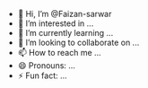 - 👋 Hi, I’m @Faizan-sarwar
- 👀 I’m interested in ...
- 🌱 I’m currently learning ...
- 💞️ I’m looking to collaborate on ...
- 📫 How to reach me ...
- 😄 Pronouns: ...
- ⚡ Fun fact: ...

<!---
Faizan-sarwar/Faizan-sarwar is a ✨ special ✨ repository because its `README.md` (this file) appears on your GitHub profile.
You can click the Preview link to take a look at your changes.
--->

